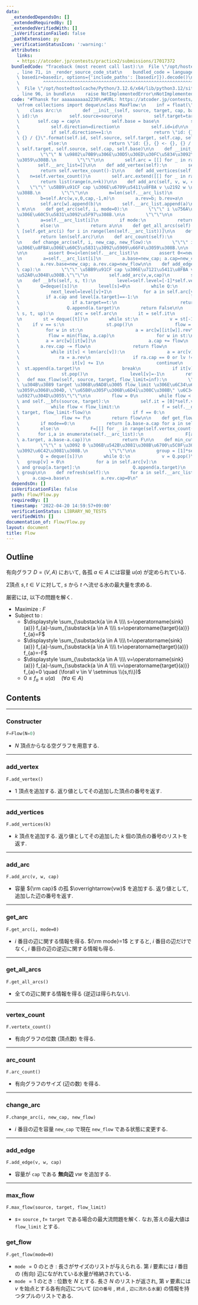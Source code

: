 ```yaml
---
data:
  _extendedDependsOn: []
  _extendedRequiredBy: []
  _extendedVerifiedWith: []
  _isVerificationFailed: false
  _pathExtension: py
  _verificationStatusIcon: ':warning:'
  attributes:
    links:
    - https://atcoder.jp/contests/practice2/submissions/17017372
  bundledCode: "Traceback (most recent call last):\n  File \"/opt/hostedtoolcache/Python/3.12.6/x64/lib/python3.12/site-packages/onlinejudge_verify/documentation/build.py\"\
    , line 71, in _render_source_code_stat\n    bundled_code = language.bundle(stat.path,\
    \ basedir=basedir, options={'include_paths': [basedir]}).decode()\n          \
    \         ^^^^^^^^^^^^^^^^^^^^^^^^^^^^^^^^^^^^^^^^^^^^^^^^^^^^^^^^^^^^^^^^^^^^^^^^^^^^^^^^^\n\
    \  File \"/opt/hostedtoolcache/Python/3.12.6/x64/lib/python3.12/site-packages/onlinejudge_verify/languages/python.py\"\
    , line 96, in bundle\n    raise NotImplementedError\nNotImplementedError\n"
  code: "#Thansk for aaaaaaaaaa2230\n#URL: https://atcoder.jp/contests/practice2/submissions/17017372\n\
    \nfrom collections import deque\nclass MaxFlow:\n    inf = float(\"inf\")\n\n\
    \    class Arc:\n        def __init__(self, source, target, cap, base, direction,\
    \ id):\n            self.source=source\n            self.target=target\n     \
    \       self.cap = cap\n            self.base = base\n            self.rev = None\n\
    \            self.direction=direction\n            self.id=id\n\n        def __repr__(self):\n\
    \            if self.direction==1:\n                return \"id: {}, {} -> {},\
    \ {} / {}\".format(self.id, self.source, self.target, self.cap, self.base)\n \
    \           else:\n                return \"id: {}, {} <- {}, {} / {}\".format(self.id,\
    \ self.target, self.source, self.cap, self.base)\n\n    def __init__(self, N=0):\n\
    \        \"\"\" N \u9802\u70B9\u306E\u30D5\u30ED\u30FC\u5834\u3092\u751F\u6210\
    \u3059\u308B.\n        \"\"\"\n\n        self.arc = [[] for _ in range(N)]\n \
    \       self.__arc_list=[]\n\n    def add_vertex(self):\n        self.arc.append([])\n\
    \        return self.vertex_count()-1\n\n    def add_vertices(self, k):\n    \
    \    n=self.vertex_count()\n        self.arc.extend([[] for _ in range(k)])\n\
    \        return list(range(n,n+k))\n\n    def add_arc(self, v, w, cap):\n    \
    \    \"\"\" \u5BB9\u91CF cap \u306E\u6709\u5411\u8FBA v \u2192 w \u3092\u52A0\u3048\
    \u308B.\n        \"\"\"\n\n        m=len(self.__arc_list)\n        a=self.Arc(v,w,cap,cap,1,m)\n\
    \        b=self.Arc(w,v,0,cap,-1,m)\n        a.rev=b; b.rev=a\n        self.arc[v].append(a)\n\
    \        self.arc[w].append(b)\n        self.__arc_list.append(a)\n        return\
    \ m\n\n    def get_arc(self, i, mode=0):\n        \"\"\" i \u756A\u76EE\u306E\u8FBA\
    \u306E\u60C5\u5831\u3092\u5F97\u308B.\n\n        \"\"\"\n\n        assert 0<=i<len(self.__arc_list)\n\
    \        a=self.__arc_list[i]\n        if mode:\n            return a,a.rev\n\
    \        else:\n            return a\n\n    def get_all_arcs(self):\n        return\
    \ [self.get_arc(i) for i in range(len(self.__arc_list))]\n\n    def vertex_count(self):\n\
    \        return len(self.arc)\n\n    def arc_count(self):\n        return len(self.__arc_list)\n\
    \n    def change_arc(self, i, new_cap, new_flow):\n        \"\"\" i \u756A\u76EE\
    \u306E\u8FBA\u306E\u60C5\u5831\u3092\u5909\u66F4\u3059\u308B.\n\n        \"\"\"\
    \n\n        assert 0<=i<len(self.__arc_list)\n        assert 0<=new_flow<=new_cap\n\
    \n        a=self.__arc_list[i]\n        a.base=new_cap; a.cap=new_cap-new_flow\n\
    \        a.rev.base=new_cap; a.rev.cap=new_flow\n\n    def add_edge(self, v, w,\
    \ cap):\n        \"\"\" \u5BB9\u91CF cap \u306E\u7121\u5411\u8FBA v \u2192 w \u3092\
    \u52A0\u3048\u308B.\"\"\"\n        self.add_arc(v,w,cap)\n        self.add_arc(w,v,cap)\n\
    \n    def __bfs(self, s, t):\n        level=self.level=[-1]*self.vertex_count()\n\
    \        Q=deque([s])\n        level[s]=0\n        while Q:\n            v=Q.popleft()\n\
    \            next_level=level[v]+1\n            for a in self.arc[v]:\n      \
    \          if a.cap and level[a.target]==-1:\n                    level[a.target]=next_level\n\
    \                    if a.target==t:\n                        return True\n  \
    \                  Q.append(a.target)\n        return False\n\n    def __dfs(self,\
    \ s, t, up):\n        arc = self.arc\n        it = self.it\n        level = self.level\n\
    \n        st = deque([t])\n        while st:\n            v = st[-1]\n       \
    \     if v == s:\n                st.pop()\n                flow = up\n      \
    \          for w in st:\n                    a = arc[w][it[w]].rev\n         \
    \           flow = min(flow, a.cap)\n                for w in st:\n          \
    \          a = arc[w][it[w]]\n                    a.cap += flow\n            \
    \        a.rev.cap -= flow\n                return flow\n            lv = level[v]-1\n\
    \            while it[v] < len(arc[v]):\n                a = arc[v][it[v]]\n \
    \               ra = a.rev\n                if ra.cap == 0 or lv != level[a.target]:\n\
    \                    it[v] += 1\n                    continue\n              \
    \  st.append(a.target)\n                break\n            if it[v] == len(arc[v]):\n\
    \                st.pop()\n                level[v]=-1\n        return 0\n\n \
    \   def max_flow(self, source, target, flow_limit=inf):\n        \"\"\" source\
    \ \u304B\u3089 target \u306B\u9AD8\u3005 flow_limit \u306E\u6C34\u6D41\u3092\u6D41\
    \u3059\u3068\u304D, \"\u65B0\u305F\u306B\u6D41\u308C\u308B\" \u6C34\u6D41\u306E\
    \u5927\u304D\u3055\"\"\"\n\n        flow = 0\n        while flow < flow_limit\
    \ and self.__bfs(source, target):\n            self.it = [0]*self.vertex_count()\n\
    \            while flow < flow_limit:\n                f = self.__dfs(source,\
    \ target, flow_limit-flow)\n                if f == 0:\n                    break\n\
    \                flow += f\n        return flow\n\n    def get_flow(self, mode=0):\n\
    \        if mode==0:\n            return [a.base-a.cap for a in self.__arc_list]\n\
    \        else:\n            F=[[] for _ in range(self.vertex_count())]\n     \
    \       for i,a in enumerate(self.__arc_list):\n                F[a.source].append((i,\
    \ a.target, a.base-a.cap))\n            return F\n\n    def min_cut(self,s):\n\
    \        \"\"\" s \u3092 0 \u306B\u542B\u3081\u308B\u6700\u5C0F\u30AB\u30C3\u30C8\
    \u3092\u6C42\u3081\u308B.\n        \"\"\"\n\n        group = [1]*self.vertex_count()\n\
    \        Q = deque([s])\n        while Q:\n            v = Q.pop()\n         \
    \   group[v] = 0\n            for a in self.arc[v]:\n                if a.cap\
    \ and group[a.target]:\n                    Q.append(a.target)\n        return\
    \ group\n\n    def refresh(self):\n        for a in self.__arc_list:\n       \
    \     a.cap=a.base\n            a.rev.cap=0\n"
  dependsOn: []
  isVerificationFile: false
  path: Flow/Flow.py
  requiredBy: []
  timestamp: '2022-04-20 14:59:57+09:00'
  verificationStatus: LIBRARY_NO_TESTS
  verifiedWith: []
documentation_of: Flow/Flow.py
layout: document
title: Flow
---
```


## Outline

有向グラフ $D=(V,A)$ において, 各孤 $a \in A$ には容量 $u(a)$ が定められている.

2頂点 $s, t \in V$ に対して, $s$ から $t$ へ流せる水の最大量を求める.

厳密には, 以下の問題を解く.

- Maximize : $F$
- Subject to :
  - $\displaystyle \sum_{\substack{a \in A \\\\ s=\operatorname{sink}(a)}} f_{a}-\sum_{\substack{a \in A \\\\ s=\operatorname{target}(a)}} f_{a}=F$
  - $\displaystyle \sum_{\substack{a \in A \\\\ t=\operatorname{sink}(a)}} f_{a}-\sum_{\substack{a \in A \\\\ t=\operatorname{target}(a)}} f_{a}=-F$
  - $\displaystyle \sum_{\substack{a \in A \\\\ v=\operatorname{sink}(a)}} f_{a}-\sum_{\substack{a \in A \\\\ v=\operatorname{target}(a)}} f_{a}=0 \quad (\forall v \in V \setminus \\{s,t\\})$
  - $0 \leq f_{a} \leq u(a) \quad (\forall a \in A)$

## Contents

---

### Constructer

```Python
F=Flow(N=0)
```

- $N$ 頂点からなる空グラフを用意する.

---

### add_vertex

```Pyhon
F.add_vertex()
```

- $1$ 頂点を追加する. 返り値としてその追加した頂点の番号を返す.

---

### add_vertices

```Pyhon
F.add_vertices(k)
```

- $k$ 頂点を追加する. 返り値としてその追加した $k$ 個の頂点の番号のリストを返す.

---

### add_arc

```Pyhon
F.add_arc(v, w, cap)
```

- 容量 ${\rm cap}$ の孤 $\overrightarrow{vw}$ を追加する. 返り値として, 追加した辺の番号を返す.

---

### get_arc

```Pyhon
F.get_arc(i, mode=0)
```

- $i$ 番目の辺に関する情報を得る. ${\rm mode}=1$ とすると, $i$ 番目の辺だけでなく, $i$ 番目の辺の逆辺に関する情報も得る.

---

### get_all_arcs

```Pyhon
F.get_all_arcs()
```

- 全ての辺に関する情報を得る (逆辺は得られない).

---

### vertex_count

```Pyhon
F.vertetx_count()
```

- 有向グラフの位数 (頂点数) を得る.

---

### arc_count

```Pyhon
F.arc_count()
```

- 有向グラフのサイズ (辺の数) を得る.

---

### change_arc

```Pyhon
F.change_arc(i, new_cap, new_flow)
```

- $i$ 番目の辺を容量 `new_cap` で現在 `new_flow` である状態に変更する.

---

### add_edge

```Pyhon
F.add_edge(v, w, cap)
```

- 容量が `cap` である **無向辺** $vw$ を追加する.

---

### max_flow

```Pyhon
F.max_flow(source, target, flow_limit)
```

- $s=$ `source` , $t=$ `target` である場合の最大流問題を解く. なお,答えの最大値は `flow_limit` とする.

### get_flow

```Pyhon
F.get_flow(mode=0)
```

- `mode` $=0$ のとき : 長さがサイズのリストが与えられる. 第 $i$ 要素には $i$ 番目の (有向) 辺にながれている水量が格納されている.
- `mode` $=1$ のとき : 位数を $N$ とする. 長さ $N$ のリストが返され, 第 $v$ 要素には $v$ を始点とする各有向辺について $($`辺の番号` $,$  `終点` $,$ `辺に流れる水量`$)$ の情報を持つタプルのリストである.
